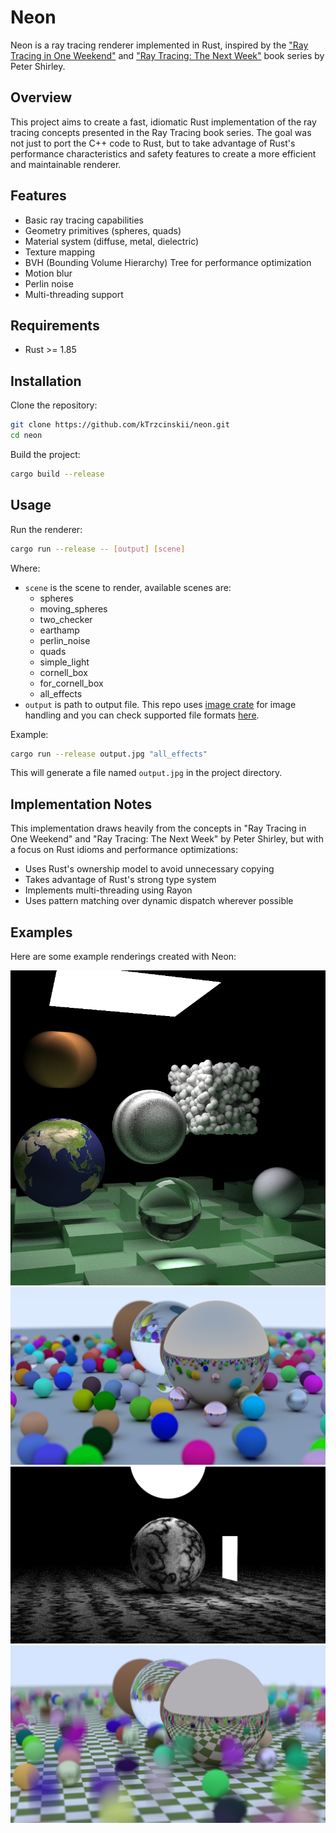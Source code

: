 # Neon

Neon is a ray tracing renderer implemented in Rust, inspired by the ["Ray Tracing in One Weekend"](https://raytracing.github.io/books/RayTracingInOneWeekend.html) and ["Ray Tracing: The Next Week"](https://raytracing.github.io/books/RayTracingTheNextWeek.html) book series by Peter Shirley.

## Overview

This project aims to create a fast, idiomatic Rust implementation of the ray tracing concepts presented in the Ray Tracing book series. The goal was not just to port the C++ code to Rust, but to take advantage of Rust's performance characteristics and safety features to create a more efficient and maintainable renderer.

## Features

- Basic ray tracing capabilities
- Geometry primitives (spheres, quads)
- Material system (diffuse, metal, dielectric)
- Texture mapping
- BVH (Bounding Volume Hierarchy) Tree for performance optimization
- Motion blur
- Perlin noise
- Multi-threading support

## Requirements

- Rust >= 1.85

## Installation

Clone the repository:

```bash
git clone https://github.com/kTrzcinskii/neon.git
cd neon
```

Build the project:

```bash
cargo build --release
```

## Usage

Run the renderer:

```bash
cargo run --release -- [output] [scene]
```

Where:
- `scene` is the scene to render, available scenes are:
    - spheres
    - moving_spheres
    - two_checker
    - earthamp
    - perlin_noise
    - quads
    - simple_light
    - cornell_box
    - for_cornell_box
    - all_effects
- `output` is path to output file. This repo uses [image crate](https://docs.rs/image/latest/image/) for image handling and you can check supported file formats [here](https://docs.rs/image/latest/image/fn.save_buffer.html).

Example:

```bash
cargo run --release output.jpg "all_effects"
```

This will generate a file named `output.jpg` in the project directory.

## Implementation Notes

This implementation draws heavily from the concepts in "Ray Tracing in One Weekend" and "Ray Tracing: The Next Week" by Peter Shirley, but with a focus on Rust idioms and performance optimizations:

- Uses Rust's ownership model to avoid unnecessary copying
- Takes advantage of Rust's strong type system
- Implements multi-threading using Rayon
- Uses pattern matching over dynamic dispatch wherever possible

## Examples

Here are some example renderings created with Neon:

![](/examples/scene_with_all_effects.png)
![](./examples/scene_with_spheres.png)
![](./examples/scene_with_simple_light.png)
![](./examples/scene_with_moving_spheres.png)